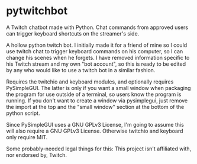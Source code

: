 # pytwitchbot
A Twitch chatbot made with Python. Chat commands from approved users can trigger keyboard shortcuts on the streamer's side.

A hollow python twitch bot.
I initially made it for a friend of mine so I could use twitch chat to trigger keyboard commands on his computer, so I can change his scenes when he forgets.
I have removed information specific to his Twitch stream and my own "bot account", so this is ready to be edited by any who would like to use a twitch bot in a similar fashion.

Requires the twitchio and keyboard modules, and optionally requires PySimpleGUI.
The latter is only if you want a small window when packaging the program for use outside of a terminal, so users know the program is running.
If you don't want to create a window via pysimplegui, just remove the import at the top and the "small window" section at the bottom of the python script.

Since PySimpleGUI uses a GNU GPLv3 License, I'm going to assume this will also require a GNU GPLv3 License. Otherwise twitchio and keyboard only require MIT.

Some probably-needed legal things for this: This project isn't affiliated with, nor endorsed by, Twitch.
